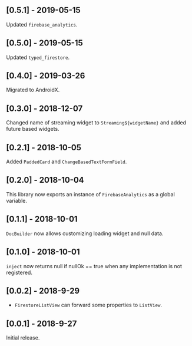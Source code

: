 ## [0.5.1] - 2019-05-15
Updated `firebase_analytics`.

## [0.5.0] - 2019-05-15
Updated `typed_firestore`.


## [0.4.0] - 2019-03-26
Migrated to AndroidX.

## [0.3.0] - 2018-12-07

Changed name of streaming widget to `Streaming${widgetName}` and
added future based widgets.

## [0.2.1] - 2018-10-05

Added `PaddedCard` and `ChangeBasedTextFormField`.


## [0.2.0] - 2018-10-04

This library now exports an instance of `FirebaseAnalytics` as a global variable.

## [0.1.1] - 2018-10-01

`DocBuilder` now allows customizing loading widget and null data.

## [0.1.0] - 2018-10-01

`inject` now returns null if nullOk == true when any implementation is not registered.


## [0.0.2] - 2018-9-29

 - `FirestoreListView` can forward some properties to `ListView`.

## [0.0.1] - 2018-9-27

Initial release.

